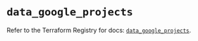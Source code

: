 # `data_google_projects`

Refer to the Terraform Registry for docs: [`data_google_projects`](https://registry.terraform.io/providers/hashicorp/google/5.19.0/docs/data-sources/projects).
